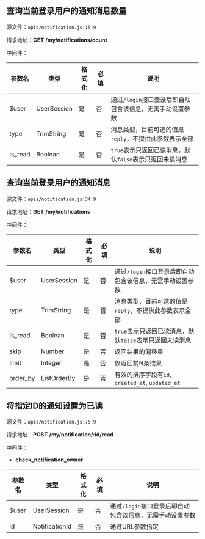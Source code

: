 ## 查询当前登录用户的通知消息数量

源文件：`apis/notification.js:15:9`

请求地址：**GET** **/my/notifications/count**

中间件：



参数名 | 类型 | 格式化 | 必填 | 说明
------|-----|-------|------|-----
$user | UserSession | 是 | 否 | 通过`/login`接口登录后即自动包含该信息，无需手动设置参数
type | TrimString | 是 | 否 | 消息类型，目前可选的值是`reply`，不提供此参数表示全部
is_read | Boolean | 是 | 否 | `true`表示只返回已读消息，默认`false`表示只返回未读消息

## 查询当前登录用户的通知消息

源文件：`apis/notification.js:34:9`

请求地址：**GET** **/my/notifications**

中间件：



参数名 | 类型 | 格式化 | 必填 | 说明
------|-----|-------|------|-----
$user | UserSession | 是 | 否 | 通过`/login`接口登录后即自动包含该信息，无需手动设置参数
type | TrimString | 是 | 否 | 消息类型，目前可选的值是`reply`，不提供此参数表示全部
is_read | Boolean | 是 | 否 | `true`表示只返回已读消息，默认`false`表示只返回未读消息
skip | Number | 是 | 否 | 返回结果的偏移量
limit | Integer | 是 | 否 | 仅返回前N条结果
order_by | ListOrderBy | 是 | 否 | 有效的排序字段有`id`, `created_at`, `updated_at`

## 将指定ID的通知设置为已读

源文件：`apis/notification.js:75:9`

请求地址：**POST** **/my/notification/:id/read**

中间件：

+ **check_notification_owner**

参数名 | 类型 | 格式化 | 必填 | 说明
------|-----|-------|------|-----
$user | UserSession | 是 | 否 | 通过`/login`接口登录后即自动包含该信息，无需手动设置参数
id | NotificationId | 是 | 否 | 通过URL参数指定